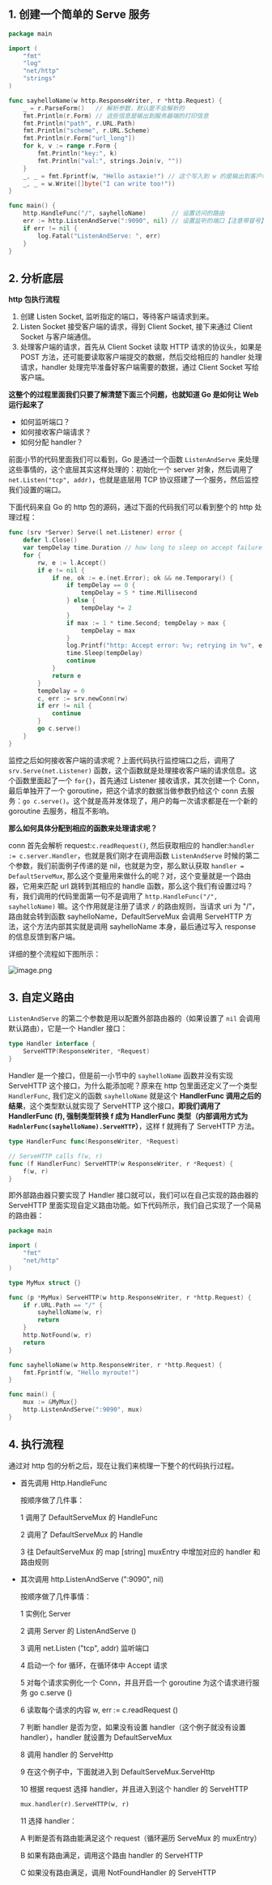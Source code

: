 ## 1. 创建一个简单的 Serve 服务

```go
package main

import (
	"fmt"
	"log"
	"net/http"
	"strings"
)

func sayhelloName(w http.ResponseWriter, r *http.Request) {
	_ = r.ParseForm()   // 解析参数，默认是不会解析的
	fmt.Println(r.Form) // 这些信息是输出到服务器端的打印信息
	fmt.Println("path", r.URL.Path)
	fmt.Println("scheme", r.URL.Scheme)
	fmt.Println(r.Form["url_long"])
	for k, v := range r.Form {
		fmt.Println("key:", k)
		fmt.Println("val:", strings.Join(v, ""))
	}
	_, _ = fmt.Fprintf(w, "Hello astaxie!") // 这个写入到 w 的是输出到客户端的
    _, _ = w.Write([]byte("I can write too!"))
}

func main() {
	http.HandleFunc("/", sayhelloName)       // 设置访问的路由
    err := http.ListenAndServe(":9090", nil) // 设置监听的端口【注意带冒号】
	if err != nil {
		log.Fatal("ListenAndServe: ", err)
	}
}
```

## 2. 分析底层

**http 包执行流程**

1. 创建 Listen Socket, 监听指定的端口，等待客户端请求到来。
2. Listen Socket 接受客户端的请求，得到 Client Socket, 接下来通过 Client Socket 与客户端通信。
3. 处理客户端的请求，首先从 Client Socket 读取 HTTP 请求的协议头，如果是 POST 方法，还可能要读取客户端提交的数据，然后交给相应的 handler 处理请求，handler 处理完毕准备好客户端需要的数据，通过 Client Socket 写给客户端。

**这整个的过程里面我们只要了解清楚下面三个问题，也就知道 Go 是如何让 Web 运行起来了**

- 如何监听端口？
- 如何接收客户端请求？
- 如何分配 handler？

前面小节的代码里面我们可以看到，Go 是通过一个函数 `ListenAndServe` 来处理这些事情的，这个底层其实这样处理的：初始化一个 server 对象，然后调用了 `net.Listen("tcp", addr)`，也就是底层用 TCP 协议搭建了一个服务，然后监控我们设置的端口。

下面代码来自 Go 的 http 包的源码，通过下面的代码我们可以看到整个的 http 处理过程：

```go
func (srv *Server) Serve(l net.Listener) error {
    defer l.Close()
    var tempDelay time.Duration // how long to sleep on accept failure
    for {
        rw, e := l.Accept()
        if e != nil {
            if ne, ok := e.(net.Error); ok && ne.Temporary() {
                if tempDelay == 0 {
                    tempDelay = 5 * time.Millisecond
                } else {
                    tempDelay *= 2
                }
                if max := 1 * time.Second; tempDelay > max {
                    tempDelay = max
                }
                log.Printf("http: Accept error: %v; retrying in %v", e, tempDelay)
                time.Sleep(tempDelay)
                continue
            }
            return e
        }
        tempDelay = 0
        c, err := srv.newConn(rw)
        if err != nil {
            continue
        }
        go c.serve()
    }
}
```

监控之后如何接收客户端的请求呢？上面代码执行监控端口之后，调用了 `srv.Serve(net.Listener)` 函数，这个函数就是处理接收客户端的请求信息。这个函数里面起了一个 `for{}`，首先通过 Listener 接收请求，其次创建一个 Conn，最后单独开了一个 goroutine，把这个请求的数据当做参数扔给这个 conn 去服务：`go c.serve()`。这个就是高并发体现了，用户的每一次请求都是在一个新的 goroutine 去服务，相互不影响。

**那么如何具体分配到相应的函数来处理请求呢？**

conn 首先会解析 request:`c.readRequest()`, 然后获取相应的 handler:`handler := c.server.Handler`，也就是我们刚才在调用函数 `ListenAndServe` 时候的第二个参数，我们前面例子传递的是 nil，也就是为空，那么默认获取 `handler = DefaultServeMux`, 那么这个变量用来做什么的呢？对，这个变量就是一个路由器，它用来匹配 url 跳转到其相应的 handle 函数，那么这个我们有设置过吗？有，我们调用的代码里面第一句不是调用了 `http.HandleFunc("/", sayhelloName)` 嘛。这个作用就是注册了请求 `/` 的路由规则，当请求 uri 为 "/"，路由就会转到函数 sayhelloName，DefaultServeMux 会调用 ServeHTTP 方法，这个方法内部其实就是调用 sayhelloName 本身，最后通过写入 response 的信息反馈到客户端。

详细的整个流程如下图所示：

![image.png](https://i.loli.net/2019/10/09/2ot8YOfXcd49CAg.png)

## 3. 自定义路由

`ListenAndServe` 的第二个参数是用以配置外部路由器的（如果设置了 `nil` 会调用默认路由），它是一个 Handler 接口：

```go
type Handler interface {
	ServeHTTP(ResponseWriter, *Request)
}
```

Handler 是一个接口，但是前一小节中的 `sayhelloName` 函数并没有实现 ServeHTTP 这个接口，为什么能添加呢？原来在 http 包里面还定义了一个类型 `HandlerFunc`, 我们定义的函数 `sayhelloName` 就是这个 **HandlerFunc 调用之后的结果**，这个类型默认就实现了 ServeHTTP 这个接口，**即我们调用了 HandlerFunc (f), 强制类型转换 f 成为 HandlerFunc 类型（内部调用方式为`HadnlerFunc(sayhelloName).ServeHTTP`）**，这样 f 就拥有了 ServeHTTP 方法。

```go
type HandlerFunc func(ResponseWriter, *Request)

// ServeHTTP calls f(w, r)
func (f HandlerFunc) ServeHTTP(w ResponseWriter, r *Request) {
    f(w, r)
}
```

即外部路由器只要实现了 Handler 接口就可以，我们可以在自己实现的路由器的 ServeHTTP 里面实现自定义路由功能。如下代码所示，我们自己实现了一个简易的路由器：

```go
package main

import (
    "fmt"
    "net/http"
)

type MyMux struct {}

func (p *MyMux) ServeHTTP(w http.ResponseWriter, r *http.Request) {
    if r.URL.Path == "/" {
        sayhelloName(w, r)
        return
    }
    http.NotFound(w, r)
    return
}

func sayhelloName(w http.ResponseWriter, r *http.Request) {
    fmt.Fprintf(w, "Hello myroute!")
}

func main() {
    mux := &MyMux{}
    http.ListenAndServe(":9090", mux)
}
```

## 4. 执行流程

通过对 http 包的分析之后，现在让我们来梳理一下整个的代码执行过程。

- 首先调用 Http.HandleFunc

  按顺序做了几件事：

  1 调用了 DefaultServeMux 的 HandleFunc

  2 调用了 DefaultServeMux 的 Handle

  3 往 DefaultServeMux 的 map [string] muxEntry 中增加对应的 handler 和路由规则

- 其次调用 http.ListenAndServe (":9090", nil)

  按顺序做了几件事情：

  1 实例化 Server

  2 调用 Server 的 ListenAndServe ()

  3 调用 net.Listen ("tcp", addr) 监听端口

  4 启动一个 for 循环，在循环体中 Accept 请求

  5 对每个请求实例化一个 Conn，并且开启一个 goroutine 为这个请求进行服务 go c.serve ()

  6 读取每个请求的内容 w, err := c.readRequest ()

  7 判断 handler 是否为空，如果没有设置 handler（这个例子就没有设置 handler），handler 就设置为 DefaultServeMux

  8 调用 handler 的 ServeHttp

  9 在这个例子中，下面就进入到 DefaultServeMux.ServeHttp

  10 根据 request 选择 handler，并且进入到这个 handler 的 ServeHTTP

  ```php
  mux.handler(r).ServeHTTP(w, r)
  ```

  11 选择 handler：

  A 判断是否有路由能满足这个 request（循环遍历 ServeMux 的 muxEntry）

  B 如果有路由满足，调用这个路由 handler 的 ServeHTTP

  C 如果没有路由满足，调用 NotFoundHandler 的 ServeHTTP